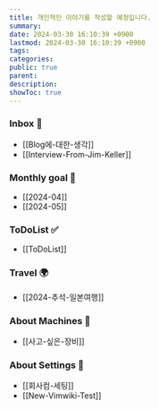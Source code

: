 ```yaml
---
title: 개인적인 이야기를 작성할 예정입니다.
summary: 
date: 2024-03-30 16:10:39 +0900
lastmod: 2024-03-30 16:10:39 +0900
tags: 
categories: 
public: true
parent: 
description: 
showToc: true
---
```



### Inbox 💭

- [[Blog에-대한-생각]]
- [[Interview-From-Jim-Keller]]

### Monthly goal 🚀

- [[2024-04]]
- [[2024-05]]

### ToDoList ✅

- [[ToDoList]]

### Travel 🌍

- [[2024-추석-일본여행]]

### About Machines 🧊

- [[사고-싶은-장비]]

### About Settings 🧊

- [[회사컴-세팅]]
- [[New-Vimwiki-Test]]
